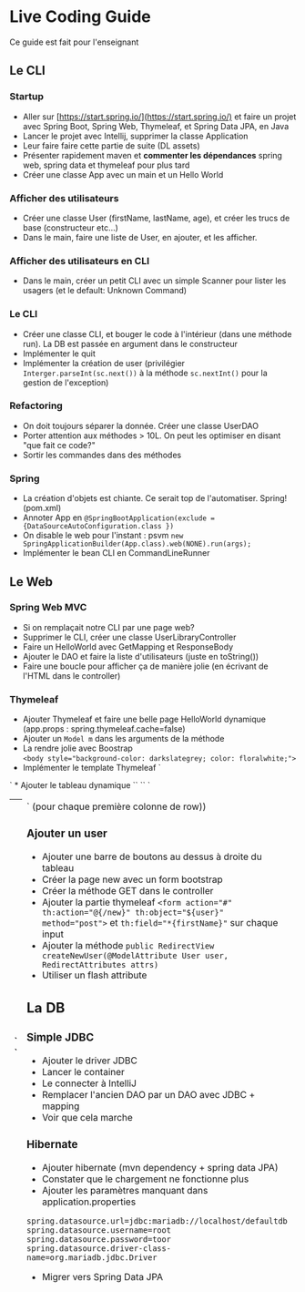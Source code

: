 # Live Coding Guide
Ce guide est fait pour l'enseignant

## Le CLI

### Startup

 * Aller sur [https://start.spring.io/](https://start.spring.io/) et faire un projet avec Spring Boot, Spring Web, Thymeleaf, et Spring Data JPA, en Java
 * Lancer le projet avec Intellij, supprimer la classe Application
 * Leur faire faire cette partie de suite (DL assets)
 * Présenter rapidement maven et **commenter les dépendances** spring web, spring data et thymeleaf pour plus tard
 * Créer une classe App avec un main et un Hello World
 
### Afficher des utilisateurs
 * Créer une classe User (firstName, lastName, age), et créer les trucs de base (constructeur etc...)
 * Dans le main, faire une liste de User, en ajouter, et les afficher.

### Afficher des utilisateurs en CLI
 * Dans le main, créer un petit CLI avec un simple Scanner pour lister les usagers (et le default: Unknown Command)

### Le CLI
 * Créer une classe CLI, et bouger le code à l'intérieur (dans une méthode run). La DB est passée en argument dans le constructeur
 * Implémenter le quit
 * Implémenter la création de user (privilégier `Interger.parseInt(sc.next())` à la méthode `sc.nextInt()` pour la gestion de l'exception)
 
### Refactoring 
 * On doit toujours séparer la donnée. Créer une classe UserDAO
 * Porter attention aux méthodes > 10L. On peut les optimiser en disant "que fait ce code?"
 * Sortir les commandes dans des méthodes
 
### Spring
 * La création d'objets est chiante. Ce serait top de l'automatiser. Spring! (pom.xml)
 * Annoter App en `@SpringBootApplication(exclude = {DataSourceAutoConfiguration.class })`
 * On disable le web pour l'instant : psvm `new SpringApplicationBuilder(App.class).web(NONE).run(args);`
 * Implémenter le bean CLI en CommandLineRunner
 
## Le Web

### Spring Web MVC
 * Si on remplaçait notre CLI par une page web?
 * Supprimer le CLI, créer une classe UserLibraryController
 * Faire un HelloWorld avec GetMapping et ResponseBody
 * Ajouter le DAO et faire la liste d'utilisateurs (juste en toString())
 * Faire une boucle pour afficher ça de manière jolie (en écrivant de l'HTML dans le controller)
 
### Thymeleaf
 * Ajouter Thymeleaf et faire une belle page HelloWorld dynamique (app.props : spring.thymeleaf.cache=false)
 * Ajouter un `Model m` dans les arguments de la méthode
 * La rendre jolie avec Boostrap  
`<body style="background-color: darkslategrey; color: floralwhite;">`  
 * Implémenter le template Thymeleaf
 `<html xmlns:th="http://www.thymeleaf.org" lang="fr">
    <head>
      <title>Library</title>
      <meta http-equiv="Content-Type" content="text/html; charset=UTF-8" />
    </head>
  </html>`
 * Ajouter le tableau dynamique
`<table class="table table-striped table-dark">`  
 `<thead class="thead-light">`  
 `<th scope="col">`  
 `<td scope="row">` (pour chaque première colonne de row))

### Ajouter un user
 * Ajouter une barre de boutons au dessus à droite du tableau
 * Créer la page new avec un form bootstrap
 * Créer la méthode GET dans le controller
 * Ajouter la partie thymeleaf `<form action="#" th:action="@{/new}" th:object="${user}" method="post">` et `th:field="*{firstName}"` sur chaque input
 * Ajouter la méthode `public RedirectView createNewUser(@ModelAttribute User user, RedirectAttributes attrs)`
 * Utiliser un flash attribute

## La DB

### Simple JDBC
 * Ajouter le driver JDBC
 * Lancer le container
 * Le connecter à IntelliJ
 * Remplacer l'ancien DAO par un DAO avec JDBC + mapping
 * Voir que cela marche
 
### Hibernate 
 * Ajouter hibernate (mvn dependency + spring data JPA)
 * Constater que le chargement ne fonctionne plus
 * Ajouter les paramètres manquant dans application.properties  
```
spring.datasource.url=jdbc:mariadb://localhost/defaultdb
spring.datasource.username=root
spring.datasource.password=toor
spring.datasource.driver-class-name=org.mariadb.jdbc.Driver
```
 * Migrer vers Spring Data JPA

